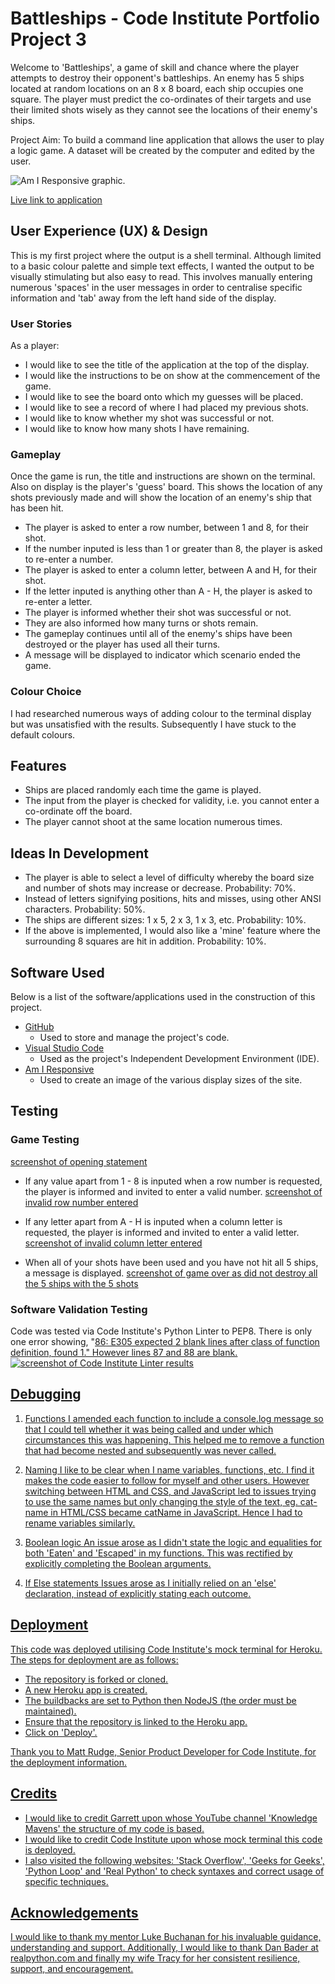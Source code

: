 # **Battleships - Code Institute Portfolio Project 3**

Welcome to 'Battleships', a game of skill and chance where the player attempts to destroy their opponent's battleships.
An enemy has 5 ships located at random locations on an 8 x 8 board, each ship occupies one square. The player must predict the co-ordinates of their targets and use their limited shots wisely as they cannot see the locations of their enemy's ships.

Project Aim: To build a command line application that allows the user to play a logic game. A dataset will be created by the computer and edited by the user.

![Am I Responsive graphic](./assets/images/).

[Live link to application](https://)

## **User Experience (UX) & Design**

This is my first project where the output is a shell terminal. Although limited to a basic colour palette and simple text effects, I wanted the output to be visually stimulating but also easy to read. This involves manually entering numerous 'spaces' in the user messages in order to centralise specific information and 'tab' away from the left hand side of the display.  

### **User Stories**

As a player:
- I would like to see the title of the application at the top of the display.
- I would like the instructions to be on show at the commencement of the game.
- I would like to see the board onto which my guesses will be placed.
- I would like to see a record of where I had placed my previous shots.
- I would like to know whether my shot was successful or not.
- I would like to know how many shots I have remaining.

### **Gameplay**

Once the game is run, the title and instructions are shown on the terminal. Also on display is the player's 'guess' board.
This shows the location of any shots previously made and will show the location of an enemy's ship that has been hit.

- The player is asked to enter a row number, between 1 and 8, for their shot.
- If the number inputed is less than 1 or greater than 8, the player is asked to re-enter a number. 
- The player is asked to enter a column letter, between A and H, for their shot.
- If the letter inputed is anything other than A - H, the player is asked to re-enter a letter.
- The player is informed whether their shot was successful or not.
- They are also informed how many turns or shots remain.
- The gameplay continues until all of the enemy's ships have been destroyed or the player has used all their turns.
- A message will be displayed to indicator which scenario ended the game.

### **Colour Choice**

I had researched numerous ways of adding colour to the terminal display but was unsatisfied with the results. Subsequently I have stuck to the default colours.


## **Features**

- Ships are placed randomly each time the game is played.
- The input from the player is checked for validity, i.e. you cannot enter a co-ordinate off the board.
- The player cannot shoot at the same location numerous times.

## **Ideas In Development**

- The player is able to select a level of difficulty whereby the board size and number of shots may increase or decrease. Probability: 70%.
- Instead of letters signifying positions, hits and misses, using other ANSI characters. Probability: 50%.
- The ships are different sizes: 1 x 5, 2 x 3, 1 x 3, etc. Probability: 10%.
- If the above is implemented, I would also like a 'mine' feature where the surrounding 8 squares are hit in addition. Probability: 10%.

## **Software Used**

Below is a list of the software/applications used in the construction of this project.

- [GitHub](https://github.com/)
  - Used to store and manage the project's code.
- [Visual Studio Code](https://code.visualstudio.com/)
  - Used as the project's Independent Development Environment (IDE).
- [Am I Responsive](https://ui.dev/amiresponsive)
  - Used to create an image of the various display sizes of the site.

## **Testing**

### **Game Testing**
[screenshot of opening statement](C:/Users/rober/PP3_Battleships/assets/Opening_stmt.png)

- If any value apart from 1 - 8 is inputed when a row number is requested, the player is informed and invited to enter a valid number.
[screenshot of invalid row number entered](C:/Users/rober/PP3_Battleships/assets/invalid_row_number.png)

- If any letter apart from A - H is inputed when a column letter is requested, the player is informed and invited to enter a valid letter.
[screenshot of invalid column letter entered](C:/Users/rober/PP3_Battleships/assets/invalid_column_letter.png)

- When all of your shots have been used and you have not hit all 5 ships, a message is displayed.
[screenshot of game over as did not destroy all the 5 ships with the 5 shots](C:/Users/rober/PP3_Battleships/assets/out_of_shots.png)


### Software Validation Testing

Code was tested via Code Institute's Python Linter to PEP8. There is only one error showing, "<u>86<u>: E305 expected 2 blank lines after class of function definition, found 1." However lines 87 and 88 are blank.
![screenshot of Code Institute Linter results](C:/Users/rober/PP3_Battleships/assets/CI_Linter.png)


## **Debugging**

1. Functions
   I amended each function to include a console.log message so that I could tell whether it was being called and under which circumstances this was happening. This helped me to remove a function that had become nested and subsequently was never called.

2. Naming
   I like to be clear when I name variables, functions, etc. I find it makes the code easier to follow for myself and other users. However switching between HTML and CSS, and JavaScript led to issues trying to use the same names but only changing the style of the text, eg. cat-name in HTML/CSS became catName in JavaScript. Hence I had to rename variables similarly.

3. Boolean logic
   An issue arose as I didn't state the logic and equalities for both 'Eaten' and 'Escaped' in my functions. This was rectified by explicitly completing the Boolean arguments.

4. If Else statements
   Issues arose as I initially relied on an 'else' declaration, instead of explicitly stating each outcome.

## **Deployment**

This code was deployed utilising Code Institute's mock terminal for Heroku.
The steps for deployment are as follows:
- The repository is forked or cloned.
- A new Heroku app is created.
- The buildbacks are set to Python then NodeJS (the order must be maintained).
- Ensure that the repository is linked to the Heroku app.
- Click on 'Deploy'.

Thank you to Matt Rudge, Senior Product Developer for Code Institute, for the deployment information.

## **Credits**

- I would like to credit Garrett upon whose YouTube channel 'Knowledge Mavens' the structure of my code is based.
- I would like to credit Code Institute upon whose mock terminal this code is deployed.
- I also visited the following websites: 'Stack Overflow', 'Geeks for Geeks', 'Python Loop' and 'Real Python' to check syntaxes and correct usage of specific techniques.

## **Acknowledgements**

I would like to thank my mentor Luke Buchanan for his invaluable guidance, understanding and support. Additionally, I would like to thank Dan Bader at realpython.com and finally my wife Tracy for her consistent resilience, support, and encouragement.
